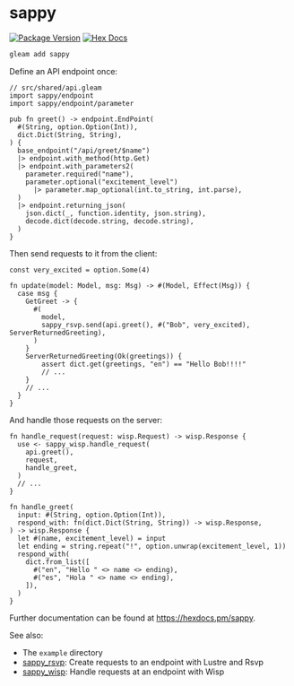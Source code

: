# sappy

[![Package Version](https://img.shields.io/hexpm/v/sappy)](https://hex.pm/packages/sappy)
[![Hex Docs](https://img.shields.io/badge/hex-docs-ffaff3)](https://hexdocs.pm/sappy/)

```sh
gleam add sappy
```

Define an API endpoint once:
```gleam
// src/shared/api.gleam
import sappy/endpoint
import sappy/endpoint/parameter

pub fn greet() -> endpoint.EndPoint(
  #(String, option.Option(Int)),
  dict.Dict(String, String),
) {
  base_endpoint("/api/greet/$name")
  |> endpoint.with_method(http.Get)
  |> endpoint.with_parameters2(
    parameter.required("name"),
    parameter.optional("excitement_level")
      |> parameter.map_optional(int.to_string, int.parse),
  )
  |> endpoint.returning_json(
    json.dict(_, function.identity, json.string),
    decode.dict(decode.string, decode.string),
  )
}
```

Then send requests to it from the client:
```gleam
const very_excited = option.Some(4)

fn update(model: Model, msg: Msg) -> #(Model, Effect(Msg)) {
  case msg {
    GetGreet -> {
      #(
        model, 
        sappy_rsvp.send(api.greet(), #("Bob", very_excited), ServerReturnedGreeting),
      )
    }
    ServerReturnedGreeting(Ok(greetings)) {
        assert dict.get(greetings, "en") == "Hello Bob!!!!"
        // ...
    }
    // ...
  }
}
```

And handle those requests on the server:
```gleam
fn handle_request(request: wisp.Request) -> wisp.Response {
  use <- sappy_wisp.handle_request(
    api.greet(),
    request,
    handle_greet,
  )
  // ...
}

fn handle_greet(
  input: #(String, option.Option(Int)),
  respond_with: fn(dict.Dict(String, String)) -> wisp.Response,
) -> wisp.Response {
  let #(name, excitement_level) = input
  let ending = string.repeat("!", option.unwrap(excitement_level, 1))
  respond_with(
    dict.from_list([
      #("en", "Hello " <> name <> ending),
      #("es", "Hola " <> name <> ending),
    ]),
  )
}
```

Further documentation can be found at <https://hexdocs.pm/sappy>.

See also: 
- The `example` directory
- [sappy_rsvp](https://hexdocs.pm/sappy_rsvp/): Create requests to an endpoint with Lustre and Rsvp
- [sappy_wisp](https://hexdocs.pm/sappy_wisp/): Handle requests at an endpoint with Wisp
